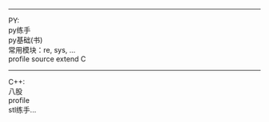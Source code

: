 
---
PY:  
py练手  
py基础(书)  
常用模块：re, sys, ...  
profile
source
extend C

---
C++:  
八股  
profile  
stl练手...  

